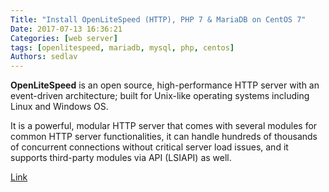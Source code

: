 ```yaml
---
Title: "Install OpenLiteSpeed (HTTP), PHP 7 & MariaDB on CentOS 7"
Date: 2017-07-13 16:36:21
Categories: [web server]
tags: [openlitespeed, mariadb, mysql, php, centos]
Authors: sedlav
---
```


**OpenLiteSpeed** is an open source, high-performance HTTP server with an event-driven architecture; built for Unix-like operating systems including Linux and Windows OS.

It is a powerful, modular HTTP server that comes with several modules for common HTTP server functionalities, it can handle hundreds of thousands of concurrent connections without critical server load issues, and it supports third-party modules via API (LSIAPI) as well.

[Link](https://www.tecmint.com/install-openlitespeed-php-7-mariadb-on-debian-and-ubuntu/)
